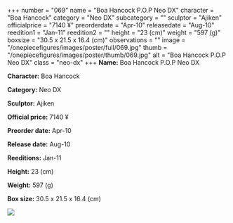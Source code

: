 +++
number = "069"
name = "Boa Hancock P.O.P Neo DX"
character = "Boa Hancock"
category = "Neo DX"
subcategory = ""
sculptor = "Ajiken"
officialprice = "7140 ¥"
preorderdate = "Apr-10"
releasedate = "Aug-10"
reedition1 = "Jan-11"
reedition2 = ""
height = "23 (cm)"
weight = "597 (g)"
boxsize = "30.5 x 21.5 x 16.4 (cm)"
observations = ""
image = "/onepiecefigures/images/poster/full/069.jpg"
thumb = "/onepiecefigures/images/poster/thumb/069.jpg"
alt = "Boa Hancock P.O.P Neo DX"
class = "neo-dx"
+++
**Name:** Boa Hancock P.O.P Neo DX

**Character:** Boa Hancock

**Category:** Neo DX 

**Sculptor:** Ajiken

**Official price:** 7140 ¥

**Preorder date:** Apr-10

**Release date:** Aug-10

**Reeditions:** Jan-11

**Height:** 23 (cm)

**Weight:** 597 (g)

**Box size:** 30.5 x 21.5 x 16.4 (cm)

<img src="/onepiecefigures/images/poster/thumb/069.jpg">